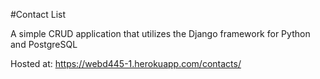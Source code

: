 #Contact List

A simple CRUD application that utilizes the Django framework for Python and PostgreSQL

Hosted at: https://webd445-1.herokuapp.com/contacts/